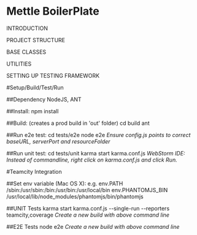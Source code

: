 Mettle BoilerPlate
===============

INTRODUCTION

PROJECT STRUCTURE

BASE CLASSES

UTILITIES

SETTING UP TESTING FRAMEWORK

#Setup/Build/Test/Run

##Dependency
NodeJS, ANT

##Install:
    npm install

##Build: (creates a prod build in 'out' folder)
    cd build
    ant

##Run e2e test:
    cd tests/e2e
    node e2e
*Ensure config.js points to correct baseURL, serverPort and resourceFolder*

##Run unit test:
    cd tests/unit
    karma start karma.conf.js
*WebStorm IDE: Instead of commandline, right click on karma.conf.js and click Run.*

#Teamcity Integration

##Set env variable (Mac OS X): e.g.
    env.PATH	            /sbin:/usr/sbin:/bin:/usr/bin:/usr/local/bin
    env.PHANTOMJS_BIN	    /usr/local/lib/node_modules/phantomjs/bin/phantomjs

##UNIT Tests
    karma start karma.conf.js --single-run --reporters teamcity,coverage
*Create a new build with above command line*

##E2E Tests
    node e2e
*Create a new build with above command line*
